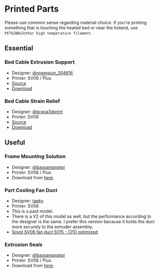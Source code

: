 # Printed Parts

Please use common sense regarding material choice. If you're printing something that is touching the heated bed or near the hotend, use `PETG`/`ABS`/`other high temperature filament`.

## Essential

### Bed Cable Extrusion Support

- Designer: [@rogerquin_304616](https://www.printables.com/@rogerquin_304616)
- Printer: SV06 / Plus
- [Source](https://www.printables.com/model/409689-heatbed-cable-support-for-sovol-sv06-3d-printer)
- [Download](https://www.printables.com/model/409689-heatbed-cable-support-for-sovol-sv06-3d-printer/files)

### Bed Cable Strain Relief

- Designer: [@braga3dprint](https://www.printables.com/@braga3dprint)
- Printer: SV06
- [Source](https://www.printables.com/model/452682-sovol-sv06-strain-relief)
- [Download](https://www.printables.com/model/452682-sovol-sv06-strain-relief/files)

## Useful

### Frame Mounting Solution

- Designer: [@bassamanator](https://www.printables.com/@bassamanator)
- Printer: SV06 / Plus
- Download from [here](https://www.printables.com/model/431736-sovol-sv06plus-frame-mounting-solution-2040-extrus).

### Part Cooling Fan Duct

- Designer: [taeky](https://cults3d.com/en/users/taeky/3d-models)
- Printer: SV06
- This is a paid model.
- There is a V2 of this model as well, but the performance according to the designer is the same. I prefer this version because it holds the duct more securely to the extruder assembly.
- [Sovol SV06 fan duct 5015 - CFD optimized](https://cults3d.com/:1021376)

### Extrusion Seals

- Designer: [@bassamanator](https://www.printables.com/@bassamanator)
- Printer: SV06 / Plus
- Download from [here](https://www.printables.com/model/385359-sovol-sv06plus-extrusion-seal).
